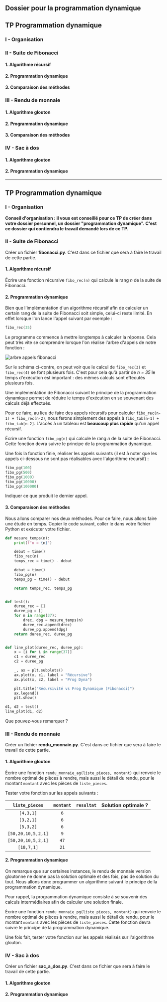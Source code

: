 ## Dossier pour la programmation dynamique

## TP Programmation dynamique

### I - Organisation

### II - Suite de Fibonacci
#### 1. Algorithme récursif
#### 2. Programmation dynamique
#### 3. Comparaison des méthodes

### III - Rendu de monnaie
#### 1. Algorithme glouton
#### 2. Programmation dynamique
#### 3. Comparaison des méthodes

### IV - Sac à dos
#### 1. Algorithme glouton
#### 2. Programmation dynamique

----------------------------------

## TP Programmation dynamique

### I - Organisation

**Conseil d'organisation : il vous est conseillé pour ce TP de créer dans votre dossier personnel, un dossier "programmation dynamique". C'est ce dossier qui contiendra le travail demandé lors de ce TP.**

### II - Suite de Fibonacci

Créer un fichier **fibonacci.py**. C'est dans ce fichier que sera à faire le travail de cette partie.

#### 1. Algorithme récursif

Écrire une fonction récursive ```fibo_rec(n)``` qui calcule le rang *n* de la suite de Fibonacci.


#### 2. Programmation dynamique

Bien que l'implémentation d'un algorithme récursif afin de calculer un certain rang de la suite de Fibonacci soit simple, celui-ci reste limité. En effet lorsque l'on lance l'appel suivant par exemple :

```python
fibo_rec(35)
```

Le programme commence à mettre longtemps à calculer la réponse. Cela peut très vite se comprendre lorsque l'on réalise l'arbre d'appels de notre fonction :

![arbre appels fibonacci](https://github.com/mtellene/NSI/blob/main/TERMINALE/13_PROGRAMMATION_DYNAMIQUE/asset/arbre_rec_fibo.png)

Sur le schéma ci-contre, on peut voir que le calcul de ```fibo_rec(3)``` et ```fibo_rec(4)``` se font plusieurs fois. C'est pour cela qu'à partir de *n = 35* le temps d'exécution est important : des mêmes calculs sont effecutés plusieurs fois.

Une implémentation de Fibonacci suivant le principe de la programmation dynamique permet de réduire le temps d'exécution en se souvenant des calculs déjà effectués.

Pour ce faire, au lieu de faire des appels récursifs pour calculer ```fibo_rec(n-1) + fibo_rec(n-2)```, nous ferons simplement des appels à ```fibo_tab[n-1] + fibo_tab[n-2]```. L'accès à un tableau est **beaucoup plus rapide** qu'un appel récursif.

Écrire une fonction ```fibo_pg(n)``` qui calcule le rang *n* de la suite de Fibonacci. Cette fonction devra suivre le principe de la programmation dynamique.

Une fois la fonction finie, réaliser les appels suivants (il est à noter que les appels ci-dessous ne sont pas réalisables avec l'algorithme récursif) :

```python
fibo_pg(100)
fibo_pg(500)
fibo_pg(1000)
fibo_pg(10000)
fibo_pg(100000)
```

Indiquer ce que produit le dernier appel.

#### 3. Comparaison des méthodes

Nous allons comparer nos deux méthodes. Pour ce faire, nous allons faire une étude en temps. Copier le code suivant, coller le dans votre fichier Python et exécuter votre fichier.

```python
def mesure_temps(n):
    print(f"n = {n}")

    debut = time()
    fibo_rec(n)
    temps_rec = time() - debut

    debut = time()
    fibo_pg(n)
    temps_pg = time() - debut

    return temps_rec, temps_pg


def test():
    duree_rec = []
    duree_pg = []
    for n in range(37):
        drec, dpg = mesure_temps(n)
        duree_rec.append(drec)
        duree_pg.append(dpg)
    return duree_rec, duree_pg


def line_plot(duree_rec, duree_pg):
    x = [i for i in range(37)]
    c1 = duree_rec
    c2 = duree_pg

    _, ax = plt.subplots()
    ax.plot(x, c1, label = "Récursive")
    ax.plot(x, c2, label = "Prog Dyna")

    plt.title("Récursivité vs Prog Dynamique (Fibonacci)")
    ax.legend()
    plt.show()

d1, d2 = test()
line_plot(d1, d2)
```

Que pouvez-vous remarquer ? 


### III - Rendu de monnaie

Créer un fichier **rendu_monnaie.py**. C'est dans ce fichier que sera à faire le travail de cette partie.

#### 1. Algorithme glouton

Écrire une fonction ```rendu_monnaie_ag(liste_pieces, montant)``` qui renvoie le nombre optimal de pièces à rendre, mais aussi le détail du rendu, pour le montant ```montant``` avec les pièces de ```liste_pieces```.

Tester votre fonction sur les appels suivants :

| ```liste_pieces``` | ```montant``` | ```resultat``` | Solution optimale ? |
|:-:|:-:|:-:|:-:|
| ```[4,3,1]``` | ```6``` | | |
| ```[3,2,1]``` | ```6``` | | |
| ```[5,3,2]``` | ```6``` | | |
| ```[50,20,10,5,2,1]``` | ```9``` | | |
| ```[50,20,10,5,2,1]``` | ```47``` | | |
| ```[18,7,1]``` | ```21``` | | |

#### 2. Programmation dynamique

On remarque que sur certaines instances, le rendu de monnaie version gloutonne ne donne pas la solution optimale et des fois, pas de solution du tout. Nous allons donc programmer un algorithme suivant le principe de la programmation dynamique.

Pour rappel, la programmation dynamique consiste à se souvenir des calculs intermédiaires afin de calculer une solution finale.

Écrire une fonction ```rendu_monnaie_pg(liste_pieces, montant)``` qui renvoie le nombre optimal de pièces à rendre, mais aussi le détail du rendu, pour le montant ```montant``` avec les pièces de ```liste_pieces```. Cette fonction devra suivre le principe de la programmation dynamique.

Une fois fait, tester votre fonction sur les appels réalisés sur l'algorithme glouton. 

### IV - Sac à dos

Créer un fichier **sac_a_dos.py**. C'est dans ce fichier que sera à faire le travail de cette partie.



#### 1. Algorithme glouton

#### 2. Programmation dynamique


